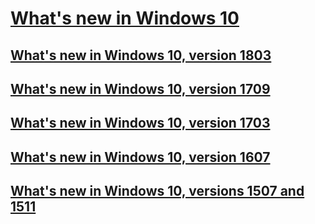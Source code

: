 # [What's new in Windows 10](index.md)
## [What's new in Windows 10, version 1803](whats-new-windows-10-version-1803.md)
## [What's new in Windows 10, version 1709](whats-new-windows-10-version-1709.md)
## [What's new in Windows 10, version 1703](whats-new-windows-10-version-1703.md)
## [What's new in Windows 10, version 1607](whats-new-windows-10-version-1607.md)
## [What's new in Windows 10, versions 1507 and 1511](whats-new-windows-10-version-1507-and-1511.md)


